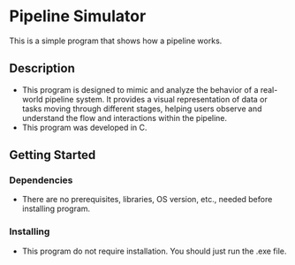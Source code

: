 # Pipeline Simulator

This is a simple program that shows how a pipeline works.

## Description

* This program is designed to mimic and analyze the behavior of a real-world pipeline system. It provides a visual representation of data or tasks moving through different stages, helping users observe and understand the flow and interactions within the pipeline. 
* This program was developed in C.

## Getting Started

### Dependencies

* There are no prerequisites, libraries, OS version, etc., needed before installing program.

### Installing

* This program do not require installation. You should just run the .exe file.
